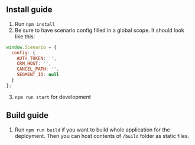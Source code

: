 ## Install guide

1. Run `npm install`
2. Be sure to have scenario config filled in a global scope. It should look like this:

```js
window.Scenario = {
  config: {
    AUTH_TOKEN: '',
    CRM_HOST: '',
    CANCEL_PATH: '',
    SEGMENT_ID: null
  }
};
```

3. `npm run start` for development

## Build guide

1. Run `npm run build` if you want to build whole application for the deployment. Then you can host contents of `/build` folder as static files.